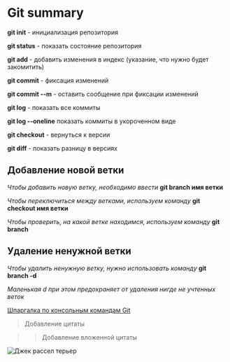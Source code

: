# Git summary

**git init** - инициализация репозитория

**git status** - показать состояние репозитория

**git add** - добавить изменения в индекс (указание, что нужно будет закомитить)

**git commit** - фиксация изменений

**git commit --m** - оставить сообщение при фиксации изменений

**git log** - показать все коммиты

**git log --oneline** показать коммиты в укороченном виде

**git checkout** - вернуться к версии

**git diff** - показать разницу в версиях

## Добавление новой ветки

_Чтобы добавить новую ветку, необходимо ввести_ **git branch имя ветки**

_Чтобы переключиться между ветками, используем команду_ **git checkout имя ветки**

_Чтобы проверить, на какой ветке находимся, используем команду_ **git branch**
## Удаление ненужной ветки

_Чтобы удалить ненужную ветку, нужно использовать команду_ **git branch -d**

_Маленькая d при этом предохраняет от удаления нигде не учтенных веток_

[Шпаргалка по консольным командам Git](https://github.com/cyberspacedk/Git-commands)

> Добавление цитаты

>> Добавление вложенной цитаты

![Джек рассел терьер](https://vplate.ru/images/article/orig/2019/05/spisok-klichek-dlya-dzhek-rassel-terera-1.jpg)
